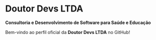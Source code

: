 # Doutor Devs LTDA

**Consultoria e Desenvolvimento de Software para Saúde e Educação**

Bem-vindo ao perfil oficial da **Doutor Devs LTDA** no GitHub!

